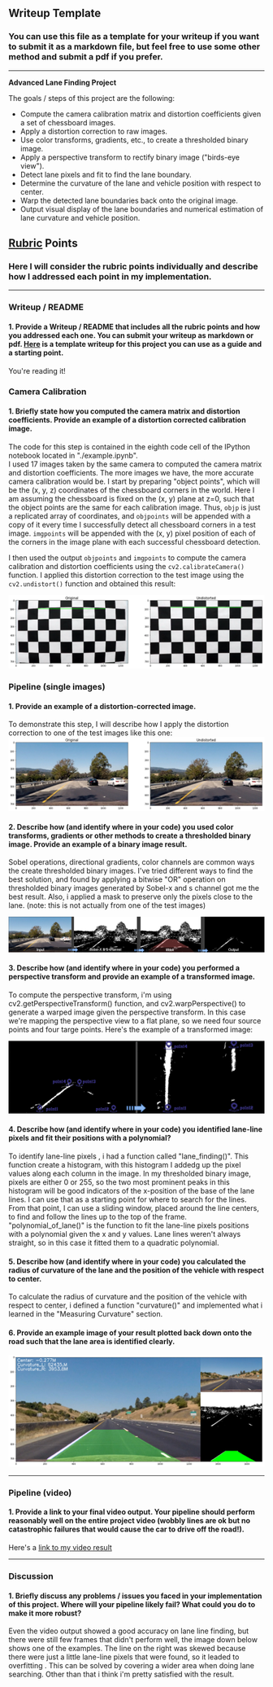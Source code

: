 ## Writeup Template

### You can use this file as a template for your writeup if you want to submit it as a markdown file, but feel free to use some other method and submit a pdf if you prefer.

---

**Advanced Lane Finding Project**

The goals / steps of this project are the following:

* Compute the camera calibration matrix and distortion coefficients given a set of chessboard images.
* Apply a distortion correction to raw images.
* Use color transforms, gradients, etc., to create a thresholded binary image.
* Apply a perspective transform to rectify binary image ("birds-eye view").
* Detect lane pixels and fit to find the lane boundary.
* Determine the curvature of the lane and vehicle position with respect to center.
* Warp the detected lane boundaries back onto the original image.
* Output visual display of the lane boundaries and numerical estimation of lane curvature and vehicle position.

[//]: # (Image References)

[image1]: ./output_images/undistort_output.png "Undistorted"
[image2]: ./output_images/test1.png "Road Transformed"
[image3]: ./output_images/preprocessing.png "Binary Example"
[image4]: ./output_images/perspective_transform.png "Warp Example"
[image5]: ./output_images/result_example.png "Fit Visual"
[image6]: ./output_images/example_output.jpg "Output"
[video1]: ./project_video_output.mp4 "Video"

## [Rubric](https://review.udacity.com/#!/rubrics/571/view) Points

### Here I will consider the rubric points individually and describe how I addressed each point in my implementation.  

---

### Writeup / README

#### 1. Provide a Writeup / README that includes all the rubric points and how you addressed each one.  You can submit your writeup as markdown or pdf.  [Here](https://github.com/udacity/CarND-Advanced-Lane-Lines/blob/master/writeup_template.md) is a template writeup for this project you can use as a guide and a starting point.  

You're reading it!

### Camera Calibration

#### 1. Briefly state how you computed the camera matrix and distortion coefficients. Provide an example of a distortion corrected calibration image.

The code for this step is contained in the eighth code cell of the IPython notebook located in "./example.ipynb".  
I used 17 images taken by the same camera to computed the camera matrix and distortion coefficients. The more images we have, the more accurate camera calibration would be.
I start by preparing "object points", which will be the (x, y, z) coordinates of the chessboard corners in the world. Here I am assuming the chessboard is fixed on the (x, y) plane at z=0, such that the object points are the same for each calibration image.  Thus, `objp` is just a replicated array of coordinates, and `objpoints` will be appended with a copy of it every time I successfully detect all chessboard corners in a test image.  `imgpoints` will be appended with the (x, y) pixel position of each of the corners in the image plane with each successful chessboard detection.  

I then used the output `objpoints` and `imgpoints` to compute the camera calibration and distortion coefficients using the `cv2.calibrateCamera()` function.  I applied this distortion correction to the test image using the `cv2.undistort()` function and obtained this result: 

![alt text][image1]

### Pipeline (single images)

#### 1. Provide an example of a distortion-corrected image.

To demonstrate this step, I will describe how I apply the distortion correction to one of the test images like this one:
![alt text][image2]

#### 2. Describe how (and identify where in your code) you used color transforms, gradients or other methods to create a thresholded binary image.  Provide an example of a binary image result.

Sobel operations, directional gradients, color channels are common ways the create thresholded binary images. I've tried different ways to find the best solution, and found by applying a bitwise "OR" operation on thresholded binary images generated by Sobel-x and s channel got me the best result. Also, i applied a mask to preserve only the pixels close to the lane.  (note: this is not actually from one of the test images)

![alt text][image3]

#### 3. Describe how (and identify where in your code) you performed a perspective transform and provide an example of a transformed image.

To compute the perspective transform, i'm using cv2.getPerspectiveTransform() function, and cv2.warpPerspective() to generate a warped image given the perspective transform. In this case we're mapping the perspective view to a flat plane, so we need four source points and four targe points. Here's the example of a transformed image:

![alt text][image4]

#### 4. Describe how (and identify where in your code) you identified lane-line pixels and fit their positions with a polynomial?

To identify lane-line pixels , i had a function called "lane_finding()". This function create a histogram, with this histogram I addedg up the pixel values along each column in the image. In my thresholded binary image, pixels are either 0 or 255, so the two most prominent peaks in this histogram will be good indicators of the x-position of the base of the lane lines. I can use that as a starting point for where to search for the lines. From that point, I can use a sliding window, placed around the line centers, to find and follow the lines up to the top of the frame.
"polynomial_of_lane()" is the function to fit the lane-line pixels positions with a polynomial given the x and y values. Lane lines weren't always straight, so in this case it fitted them to a quadratic polynomial.

#### 5. Describe how (and identify where in your code) you calculated the radius of curvature of the lane and the position of the vehicle with respect to center.

To calculate the radius of curvature and the position of the vehicle with respect to center, i defined a function "curvature()" and implemented what i learned in the "Measuring Curvature" section.

#### 6. Provide an example image of your result plotted back down onto the road such that the lane area is identified clearly.

![alt text][image5]

---

### Pipeline (video)

#### 1. Provide a link to your final video output.  Your pipeline should perform reasonably well on the entire project video (wobbly lines are ok but no catastrophic failures that would cause the car to drive off the road!).

Here's a [link to my video result](./project_video_output.mp4)

---

### Discussion

#### 1. Briefly discuss any problems / issues you faced in your implementation of this project.  Where will your pipeline likely fail?  What could you do to make it more robust?

Even the video output showed a good accuracy on lane line finding, but there were still few frames that didn't perform well, the image down below shows one of the examples. The line on the right was skewed because there were just a little lane-line pixels that were found, so it leaded to overfitting . This can be solved by covering a wider area when doing lane searching. Other than that i think i'm pretty satisfied with the result.
